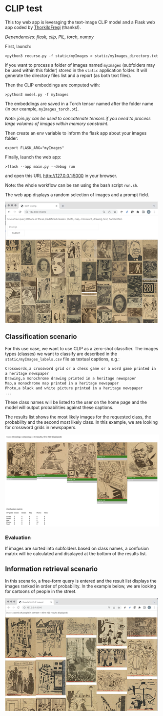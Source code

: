 # CLIP test

This toy web app is leveraging the text-image CLIP model and a Flask web app coded by [ThorkildFregi](https://github.com/ThorkildFregi/CLIP-model-website) (thanks!).

*Dependencies: flask, clip, PIL, torch, numpy*



First, launch:
```
>python3 recurse.py -f static/myImages > static/myImages_directory.txt
```
if you want to process a folder of images named ``myImages`` (subfolders may be used within this folder) stored in the ``static`` application folder. It will generate the directory files list and a report (as both text files).

Then the CLIP embeddings are computed with:
```
>python3 model.py -f myImages
```
The embeddings are saved in a Torch tensor named after the folder name (in our example, ``myImages_torch.pt``).

*Note: join.py can be used to concatenate tensors if you need to process large volumes of images within memory constraint.*

Then create an env variable to inform the flask app about your images folder:
```
export FLASK_ARG="myImages"
```

Finally, launch the web app:
```
>flask --app main.py --debug run
```
and open this URL http://127.0.0.1:5000 in your browser.

Note: the whole workflow can be ran using the bash script ``run.sh``.

The web app displays a random selection of images and a prompt field.

![The web app](screen/home.png)

## Classification scenario

For this use case, we want to use CLIP as a zero-shot classifier. The images types (classes) we want to classify are described in the ``static/myImages_labels.csv`` file as textual captions, e.g.:
```
Crosswords,a crossword grid or a chess game or a word game printed in a heritage newspaper
Drawing,a monochrome drawing printed in a heritage newspaper
Map,a monochrome map printed in a heritage newspaper
Photo,a black and white picture printed in a heritage newspaper
...
```
These class names will be listed to the user on the home page and the model will output probabilities against these captions.

The results list shows the most likely images for the requested class, the probability and the second most likely class. In this example, we are looking for crossword grids in newspapers.

![Classification](screen/classify.png)

### Evaluation 
If images are sorted into subfolders based on class names, a confusion matrix will be calculated and displayed at the bottom of the results list.


## Information retrieval scenario

In this scenario, a free-form query is entered and the result list displays the images ranked in order of probability. In the example below, we are looking for cartoons of people in the street.

![Classification](screen/CBIR.png)



